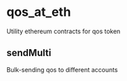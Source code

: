 # qos_at_eth
Utility ethereum contracts for qos token

## sendMulti
Bulk-sending qos to different accounts 
